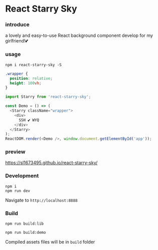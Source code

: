# React Starry Sky
### introduce
a lovely and easy-to-use React background component develop for my girlfriend!💕
### usage
```
npm i react-starry-sky -S
```

```css
.wrapper {
  position: relative;
  height: 100vh;
}
```

```js
import Starry from 'react-starry-sky';

const Demo = () => (
  <Starry className="wrapper">
    <div>
      SSH 💕 WYQ
    </div>
  </Starry>
);
ReactDOM.render(<Demo />, window.document.getElementById('app'));
```

### preview
https://sl1673495.github.io/react-starry-sky/

### Development

```dev
npm i
npm run dev
```

Navigate to `http://localhost:8888`

### Build

```lib
npm run build:lib
```

```demo
npm run build:demo
```


Compiled assets files will be in `build` folder
